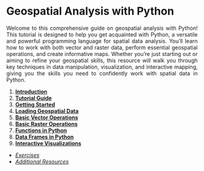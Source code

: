 # Geospatial Analysis with Python

<style> p { text-align: justify; } </style>

Welcome to this comprehensive guide on geospatial analysis with Python! This tutorial is designed to help you get acquainted with Python, a versatile and powerful programming language for spatial data analysis. You’ll learn how to work with both vector and raster data, perform essential geospatial operations, and create informative maps. Whether you’re just starting out or aiming to refine your geospatial skills, this resource will walk you through key techniques in data manipulation, visualization, and interactive mapping, giving you the skills you need to confidently work with spatial data in Python.

1. [**Introduction**](markdown.md)
2. [**Tutorial Guide**](guide.md)
3. [**Getting Started**](getting_started.ipynb)
4. [**Loading Geospatial Data**](loading_geodata.ipynb)
5. [**Basic Vector Operations**](vector_operations.ipynb)
6. [**Basic Raster Operations**](raster_operations.ipynb)
7. [**Functions in Python**](functions.ipynb)
8. [**Data Frames in Python**](dataframes.ipynb)
9. [**Interactive Visualizations**](visualizations.ipynb)

- [_Exercises_](exercises.md)
- [_Additional Resources_](resources.md)

